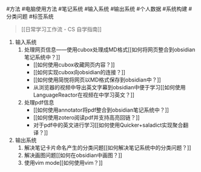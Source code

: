 #方法 #电脑使用方法 #笔记系统 #输入系统 #输出系统 #个人数据 #系统构建 #分类问题 #标签系统

>[[日常学习工作流 - CS 自学指南]]

1. 输入系统
	1. 处理网页信息——使用cubox处理成MD格式[[如何将网页整合到obsidian笔记系统中？]]
		- [[如何使用cubox收藏网页内容？]]
		- [[如何实现cubox向obsidian的连接？]]
		- [[如何使用简悦将网页以MD格式保存到obsidian中？]]
		- 从浏览器的视频中导出英文字幕到obsidian中便于学习[[如何使用LanguageReactor在视频在中学习英文？]]
	2. 处理pdf信息
		- [[如何使用annotator将pdf整合到obsidian笔记系统中？]]
		- [[如何使用zotero阅读pdf并支持高亮回链？]]
		- 对于pdf中的英文进行学习[[如何使用Quicker+saladict实现聚合翻译？]]
2. 输出系统
	1. 解决笔记卡片命名产生的分类问题[[如何解决笔记系统中的分类问题？]]
	2. 解决画图问题[[如何在obsidian中画图？]]
	3. 使用vim mode[[如何使用vim？]]